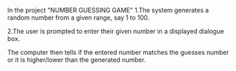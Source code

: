 In the project "NUMBER GUESSING GAME" 1.The system generates a random number from a given range, say 1 to 100.

2.The user is prompted to enter their given number in a displayed dialogue box.

The computer then tells if the entered number matches the guesses number or it is higher/lower than the generated number.
